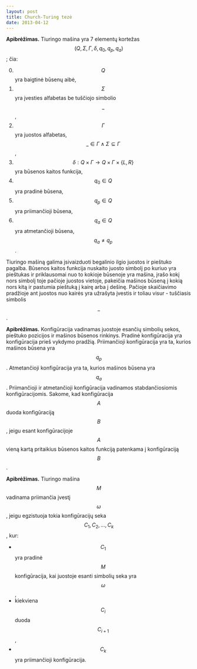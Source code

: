 ```yaml
---
layout: post
title: Church-Turing tezė
date: 2013-04-12
---
```

**Apibrėžimas.** Tiuringo mašina yra 7 elementų kortežas $$(Q, \Sigma, \Gamma, \delta, q_0, q_p, q_a)$$; čia:

0. $$Q$$ yra baigtinė būsenų aibė,
0. $$\Sigma$$ yra įvesties alfabetas be tuščiojo simbolio $$\_$$,
0. $$\Gamma$$ yra juostos alfabetas, $$\_ \in \Gamma \wedge \Sigma \subseteq \Gamma$$,
0. $$\delta: Q \times \Gamma \rightarrow Q \times \Gamma \times \{L, R\}$$ yra būsenos kaitos funkcija,
0. $$q_0 \in Q$$ yra pradinė būsena,
0. $$q_p \in Q$$ yra priimančioji būsena,
0. $$q_a \in Q$$ yra atmetančioji būsena, $$q_a \neq q_p$$.

Tiuringo mašiną galima įsivaizduoti begalinio ilgio juostos ir pieštuko pagalba.
Būsenos kaitos funkcija nuskaito juosto simbolį po kuriuo yra pieštukas ir priklausomai nuo to kokioje būsenoje yra mašina, įrašo kokį nors simbolį toje pačioje juostos vietoje, pakeičia mašinos būseną į kokią nors kitą ir pastumia pieštuką į kairę arba į dešinę.
Pačioje skaičiavimo pradžioje ant juostos nuo kairės yra užrašyta įvestis ir toliau visur - tuščiasis simbolis $$\_$$.

**Apibrėžimas.** Konfigūracija vadinamas juostoje esančių simbolių sekos, pieštuko pozicijos ir mašinos būsenos rinkinys.
Pradinė konfigūracija yra konfigūracija prieš vykdymo pradžią.
Priimančioji konfigūracija yra ta, kurios mašinos būsena yra $$q_p$$.
Atmetančioji konfigūracija yra ta, kurios mašinos būsena yra $$q_a$$.
Priimančioji ir atmetančioji konfigūracija vadinamos stabdančiosiomis konfigūracijomis.
Sakome, kad konfigūracija $$A$$ duoda konfigūraciją $$B$$, jeigu esant konfigūracijoje $$A$$ vieną kartą pritaikius būsenos kaitos funkciją patenkama į konfigūraciją $$B$$.

**Apibrėžimas.** Tiuringo mašina $$M$$ vadinama priimančia įvestį $$\omega$$, jeigu egzistuoja tokia konfigūracijų seka $$C_1, C_2, \dots, C_k$$, kur:

* $$C_1$$ yra pradinė $$M$$ konfigūracija, kai juostoje esanti simbolių seka yra $$\omega$$,
* kiekviena $$C_i$$ duoda $$C_{i+1}$$,
* $$C_k$$ yra priimančioji konfigūracija.
